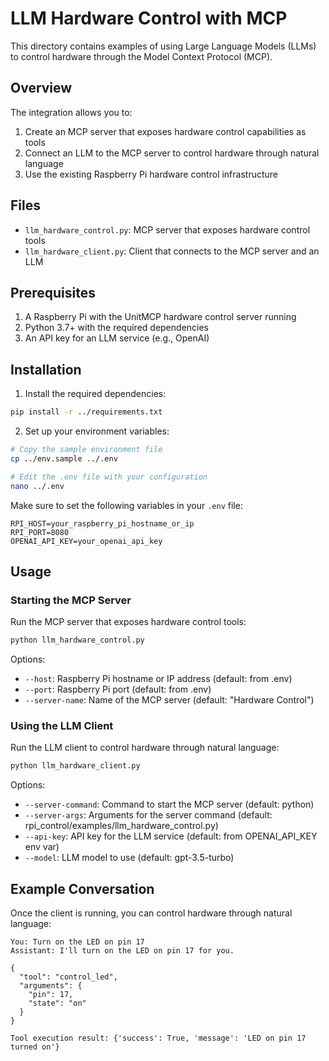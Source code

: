 # LLM Hardware Control with MCP

This directory contains examples of using Large Language Models (LLMs) to control hardware through the Model Context Protocol (MCP).

## Overview

The integration allows you to:

1. Create an MCP server that exposes hardware control capabilities as tools
2. Connect an LLM to the MCP server to control hardware through natural language
3. Use the existing Raspberry Pi hardware control infrastructure

## Files

- `llm_hardware_control.py`: MCP server that exposes hardware control tools
- `llm_hardware_client.py`: Client that connects to the MCP server and an LLM

## Prerequisites

1. A Raspberry Pi with the UnitMCP hardware control server running
2. Python 3.7+ with the required dependencies
3. An API key for an LLM service (e.g., OpenAI)

## Installation

1. Install the required dependencies:

```bash
pip install -r ../requirements.txt
```

2. Set up your environment variables:

```bash
# Copy the sample environment file
cp ../env.sample ../.env

# Edit the .env file with your configuration
nano ../.env
```

Make sure to set the following variables in your `.env` file:

```
RPI_HOST=your_raspberry_pi_hostname_or_ip
RPI_PORT=8080
OPENAI_API_KEY=your_openai_api_key
```

## Usage

### Starting the MCP Server

Run the MCP server that exposes hardware control tools:

```bash
python llm_hardware_control.py
```

Options:
- `--host`: Raspberry Pi hostname or IP address (default: from .env)
- `--port`: Raspberry Pi port (default: from .env)
- `--server-name`: Name of the MCP server (default: "Hardware Control")

### Using the LLM Client

Run the LLM client to control hardware through natural language:

```bash
python llm_hardware_client.py
```

Options:
- `--server-command`: Command to start the MCP server (default: python)
- `--server-args`: Arguments for the server command (default: rpi_control/examples/llm_hardware_control.py)
- `--api-key`: API key for the LLM service (default: from OPENAI_API_KEY env var)
- `--model`: LLM model to use (default: gpt-3.5-turbo)

## Example Conversation

Once the client is running, you can control hardware through natural language:

```
You: Turn on the LED on pin 17
Assistant: I'll turn on the LED on pin 17 for you.

{
  "tool": "control_led",
  "arguments": {
    "pin": 17,
    "state": "on"
  }
}

Tool execution result: {'success': True, 'message': 'LED on pin 17 turned on'}
